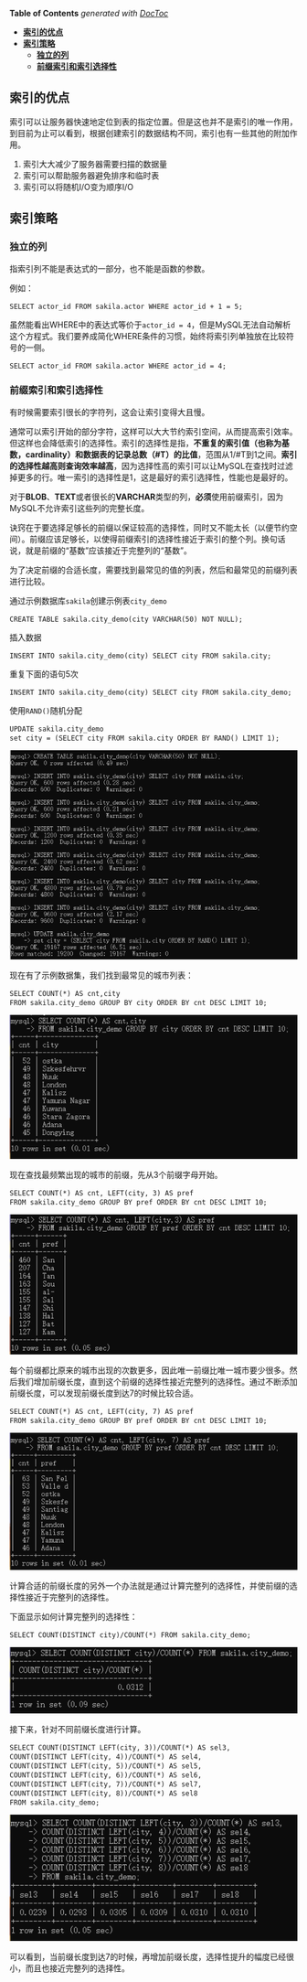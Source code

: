 <!-- START doctoc generated TOC please keep comment here to allow auto update -->
<!-- DON'T EDIT THIS SECTION, INSTEAD RE-RUN doctoc TO UPDATE -->
**Table of Contents**  *generated with [DocToc](https://github.com/thlorenz/doctoc)*

- [**索引的优点**](#%E7%B4%A2%E5%BC%95%E7%9A%84%E4%BC%98%E7%82%B9)
- [**索引策略**](#%E7%B4%A2%E5%BC%95%E7%AD%96%E7%95%A5)
  - [**独立的列**](#%E7%8B%AC%E7%AB%8B%E7%9A%84%E5%88%97)
  - [**前缀索引和索引选择性**](#%E5%89%8D%E7%BC%80%E7%B4%A2%E5%BC%95%E5%92%8C%E7%B4%A2%E5%BC%95%E9%80%89%E6%8B%A9%E6%80%A7)

<!-- END doctoc generated TOC please keep comment here to allow auto update -->





## **索引的优点**

索引可以让服务器快速地定位到表的指定位置。但是这也并不是索引的唯一作用，到目前为止可以看到，根据创建索引的数据结构不同，索引也有一些其他的附加作用。

1. 索引大大减少了服务器需要扫描的数据量
2. 索引可以帮助服务器避免排序和临时表
3. 索引可以将随机I/O变为顺序I/O



## **索引策略**

### **独立的列**

指索引列不能是表达式的一部分，也不能是函数的参数。

例如：

```mysql
SELECT actor_id FROM sakila.actor WHERE actor_id + 1 = 5;
```

虽然能看出WHERE中的表达式等价于`actor_id = 4`，但是MySQL无法自动解析这个方程式。我们要养成简化WHERE条件的习惯，始终将索引列单独放在比较符号的一侧。

```mysql
SELECT actor_id FROM sakila.actor WHERE actor_id = 4;
```



### **前缀索引和索引选择性**

有时候需要索引很长的字符列，这会让索引变得大且慢。

通常可以索引开始的部分字符，这样可以大大节约索引空间，从而提高索引效率。但这样也会降低索引的选择性。索引的选择性是指，**不重复的索引值（也称为基数，cardinality）和数据表的记录总数（#T）的比值**，范围从1/#T到1之间。**索引的选择性越高则查询效率越高**，因为选择性高的索引可以让MySQL在查找时过滤掉更多的行。唯一索引的选择性是1，这是最好的索引选择性，性能也是最好的。

对于**BLOB**、**TEXT**或者很长的**VARCHAR**类型的列，**必须**使用前缀索引，因为MySQL不允许索引这些列的完整长度。

诀窍在于要选择足够长的前缀以保证较高的选择性，同时又不能太长（以便节约空间）。前缀应该足够长，以使得前缀索引的选择性接近于索引的整个列。换句话说，就是前缀的“基数”应该接近于完整列的“基数”。

为了决定前缀的合适长度，需要找到最常见的值的列表，然后和最常见的前缀列表进行比较。

通过示例数据库`sakila`创建示例表`city_demo`

```mysql
CREATE TABLE sakila.city_demo(city VARCHAR(50) NOT NULL);
```

插入数据

```mysql
INSERT INTO sakila.city_demo(city) SELECT city FROM sakila.city;
```

重复下面的语句5次

```mysql
INSERT INTO sakila.city_demo(city) SELECT city FROM sakila.city_demo;
```

使用`RAND()`随机分配

```mysql
UPDATE sakila.city_demo
set city = (SELECT city FROM sakila.city ORDER BY RAND() LIMIT 1);
```

![image-20211021150449056](创建高性能索引.assets/image-20211021150449056.png)



现在有了示例数据集，我们找到最常见的城市列表：

```mysql
SELECT COUNT(*) AS cnt,city
FROM sakila.city_demo GROUP BY city ORDER BY cnt DESC LIMIT 10;
```

![image-20211021151535849](创建高性能索引.assets/image-20211021151535849.png)



现在查找最频繁出现的城市的前缀，先从3个前缀字母开始。

```mysql
SELECT COUNT(*) AS cnt, LEFT(city, 3) AS pref
FROM sakila.city_demo GROUP BY pref ORDER BY cnt DESC LIMIT 10;
```

![image-20211021152151040](创建高性能索引.assets/image-20211021152151040.png)



每个前缀都比原来的城市出现的次数更多，因此唯一前缀比唯一城市要少很多。然后我们增加前缀长度，直到这个前缀的选择性接近完整列的选择性。通过不断添加前缀长度，可以发现前缀长度到达7的时候比较合适。

```mysql
SELECT COUNT(*) AS cnt, LEFT(city, 7) AS pref
FROM sakila.city_demo GROUP BY pref ORDER BY cnt DESC LIMIT 10;
```

![image-20211021152934918](创建高性能索引.assets/image-20211021152934918.png)



计算合适的前缀长度的另外一个办法就是通过计算完整列的选择性，并使前缀的选择性接近于完整列的选择性。

下面显示如何计算完整列的选择性：

```mysql
SELECT COUNT(DISTINCT city)/COUNT(*) FROM sakila.city_demo;
```

![image-20211021153555685](创建高性能索引.assets/image-20211021153555685.png)

接下来，针对不同前缀长度进行计算。

```mysql
SELECT COUNT(DISTINCT LEFT(city, 3))/COUNT(*) AS sel3,
COUNT(DISTINCT LEFT(city, 4))/COUNT(*) AS sel4,
COUNT(DISTINCT LEFT(city, 5))/COUNT(*) AS sel5,
COUNT(DISTINCT LEFT(city, 6))/COUNT(*) AS sel6,
COUNT(DISTINCT LEFT(city, 7))/COUNT(*) AS sel7,
COUNT(DISTINCT LEFT(city, 8))/COUNT(*) AS sel8
FROM sakila.city_demo;
```

![image-20211021154021591](创建高性能索引.assets/image-20211021154021591.png)

可以看到，当前缀长度到达7的时候，再增加前缀长度，选择性提升的幅度已经很小，而且也接近完整列的选择性。